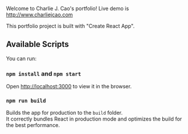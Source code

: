 Welcome to Charlie J. Cao's portfolio! Live demo is http://www.charliejcao.com 

This portfolio project is built with "Create React App".

## Available Scripts

You can run:

### `npm install` and `npm start`

Open [http://localhost:3000](http://localhost:3000) to view it in the browser.

### `npm run build`

Builds the app for production to the `build` folder.<br>
It correctly bundles React in production mode and optimizes the build for the best performance.
